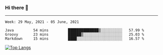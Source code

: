 ### Hi there 👋
---
<!--START_SECTION:waka-->
```text
Week: 29 May, 2021 - 05 June, 2021

Java         54 mins         ██████████████▒░░░░░░░░░░   57.99 % 
Groovy       23 mins         ██████▒░░░░░░░░░░░░░░░░░░   25.03 % 
Markdown     15 mins         ████░░░░░░░░░░░░░░░░░░░░░   16.57 % 
```
<!--END_SECTION:waka-->

[![Top Langs](https://github-readme-stats.vercel.app/api/top-langs/?username=HyunAh-iia&layout=compact)](https://github.com/anuraghazra/github-readme-stats)
<!--
**HyunAh-iia/HyunAh-iia** is a ✨ _special_ ✨ repository because its `README.md` (this file) appears on your GitHub profile.

Here are some ideas to get you started:

- 🔭 I’m currently working on ...
- 🌱 I’m currently learning ...
- 👯 I’m looking to collaborate on ...
- 🤔 I’m looking for help with ...
- 💬 Ask me about ...
- 📫 How to reach me: ...
- 😄 Pronouns: ...
- ⚡ Fun fact: ...
-->

